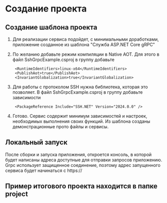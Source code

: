 # Создание проекта

## Создание шаблона проекта

1) Для реализации сервиса подойдет, с минимальными доработками, приложение созданное из шаблона "Служба ASP.NET Core gRPC"
3) По желанию добавьте режим компиляции в Native AOT. Для этого в файл SshGrpcExample.csproj в группу <PropertyGroup> добавьте 
	
		<RuntimeIdentifiers>linux-x64</RuntimeIdentifiers>
		<PublishAot>true</PublishAot>
		<InvariantGlobalization>true</InvariantGlobalization>

4) Для работы с протоколом SSH нужна библиотека, которая это позволяет. В файл SshGrpcExample.csproj в группу <ItemGroup> добавьте зависимости
	
		<PackageReference Include="SSH.NET" Version="2024.0.0" />

5) Готово. Сервис содержит минимум зависимостей и настроек, необходимых выполнения своих функций. Из шаблона созданы демонстрационные прото файлы и сервисы.

## Локальный запуск
После сборки и запуска приложения, откроется консоль, в которой будет написаны адреса доступные для отправки запросов приложению. Grpc использует защищенное соединение, поэтому адрес запущенного сервиса будет начинаться с https://

## Пример итогового проекта находится в папке project
